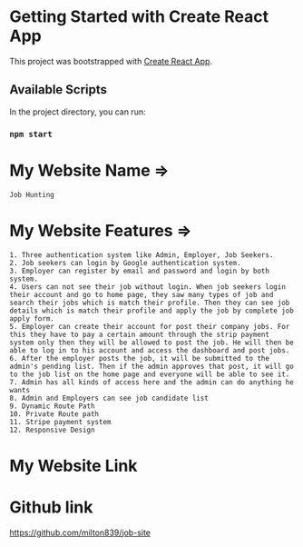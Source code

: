 # Getting Started with Create React App

This project was bootstrapped with [Create React App](https://github.com/facebook/create-react-app).

## Available Scripts

In the project directory, you can run:

### `npm start`

# My Website Name =>

    Job Hunting

# My Website Features =>

    1. Three authentication system like Admin, Employer, Job Seekers.
    2. Job seekers can login by Google authentication system.
    3. Employer can register by email and password and login by both system.
    4. Users can not see their job without login. When job seekers login their account and go to home page, they saw many types of job and search their jobs which is match their profile. Then they can see job details which is match their profile and apply the job by complete job apply form.
    5. Employer can create their account for post their company jobs. For this they have to pay a certain amount through the strip payment system only then they will be allowed to post the job. He will then be able to log in to his account and access the dashboard and post jobs.
    6. After the employer posts the job, it will be submitted to the admin's pending list. Then if the admin approves that post, it will go to the job list on the home page and everyone will be able to see it.
    7. Admin has all kinds of access here and the admin can do anything he wants
    8. Admin and Employers can see job candidate list
    9. Dynamic Route Path
    10. Private Route path
    11. Stripe payment system
    12. Responsive Design

# My Website Link

# Github link

https://github.com/milton839/job-site
